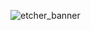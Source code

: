 ![etcher_banner](https://github.com/etcherlabs/.github/assets/5248271/c18aff01-9021-4428-848e-a277ad6981e3)
